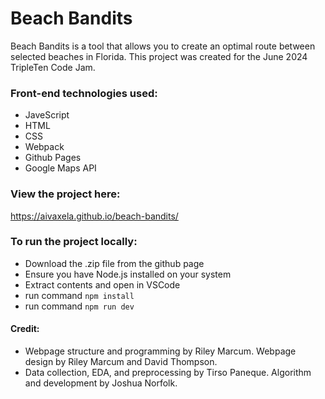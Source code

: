 # Beach Bandits

Beach Bandits is a tool that allows you to create an optimal route between selected beaches in Florida.
This project was created for the June 2024 TripleTen Code Jam. 

### Front-end technologies used:

- JaveScript
- HTML
- CSS
- Webpack
- Github Pages
- Google Maps API

### View the project here:

https://aivaxela.github.io/beach-bandits/

### To run the project locally:

- Download the .zip file from the github page
- Ensure you have Node.js installed on your system
- Extract contents and open in VSCode
- run command `npm install`
- run command `npm run dev`

#### Credit:

- Webpage structure and programming by Riley Marcum. Webpage design by Riley Marcum and David Thompson.
- Data collection, EDA, and preprocessing by Tirso Paneque. Algorithm and development by Joshua Norfolk.
